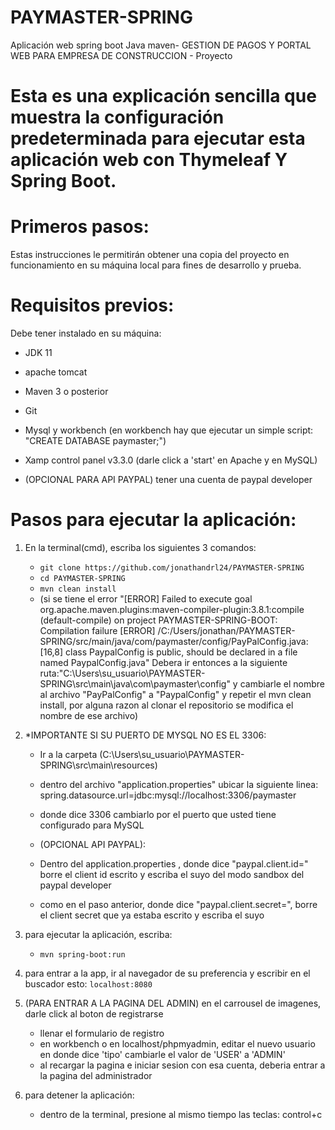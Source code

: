 # PAYMASTER-SPRING

Aplicación web spring boot Java maven- GESTION DE PAGOS Y PORTAL WEB PARA EMPRESA DE CONSTRUCCION - Proyecto

# Esta es una explicación sencilla que muestra la configuración predeterminada para ejecutar esta aplicación web con Thymeleaf Y Spring Boot.

# Primeros pasos:
Estas instrucciones le permitirán obtener una copia del proyecto en funcionamiento en su máquina local para fines de desarrollo y prueba.

# Requisitos previos:
Debe tener instalado en su máquina:
- JDK 11
- apache tomcat
- Maven 3 o posterior
- Git
- Mysql y workbench (en workbench hay que ejecutar un simple script: "CREATE DATABASE paymaster;")
- Xamp control panel v3.3.0 (darle click a 'start' en Apache y en MySQL)

- (OPCIONAL PARA API PAYPAL) tener una cuenta de paypal developer

# Pasos para ejecutar la aplicación:

1. En la terminal(cmd), escriba los siguientes 3 comandos:

   - `git clone https://github.com/jonathandrl24/PAYMASTER-SPRING`
   - `cd PAYMASTER-SPRING`
   - `mvn clean install` 
   - (si se tiene el error "[ERROR] Failed to execute goal org.apache.maven.plugins:maven-compiler-plugin:3.8.1:compile (default-compile) on project
   PAYMASTER-SPRING-BOOT: Compilation failure
   [ERROR] /C:/Users/jonathan/PAYMASTER-SPRING/src/main/java/com/paymaster/config/PayPalConfig.java:[16,8] class PaypalConfig is public, should be declared in a file named PaypalConfig.java" 
   Debera ir entonces a la siguiente ruta:"C:\Users\su_usuario\PAYMASTER-SPRING\src\main\java\com\paymaster\config"
   y cambiarle el nombre al archivo "PayPalConfig" a "PaypalConfig" y repetir el mvn clean install, por alguna 
   razon al clonar el repositorio se modifica el nombre de ese archivo)

2. *IMPORTANTE SI SU PUERTO DE MYSQL NO ES EL 3306:
   - Ir a la carpeta (C:\Users\su_usuario\PAYMASTER-SPRING\src\main\resources)
   - dentro del archivo "application.properties" ubicar la siguiente linea: spring.datasource.url=jdbc:mysql://localhost:3306/paymaster
   - donde dice 3306 cambiarlo por el puerto que usted tiene configurado para MySQL

   - (OPCIONAL API PAYPAL):
   - Dentro del application.properties , donde dice "paypal.client.id=" borre el client id escrito y escriba el suyo del modo sandbox del paypal developer
   - como en el paso anterior, donde dice "paypal.client.secret=", borre el client secret que ya estaba escrito y escriba el suyo 


3. para ejecutar la aplicación, escriba:
   - `mvn spring-boot:run`

4. para entrar a la app, ir al navegador de su preferencia y escribir en el buscador esto:
   `localhost:8080`

5. (PARA ENTRAR A LA PAGINA DEL ADMIN) en el carrousel de imagenes, darle click al boton de registrarse
    - llenar el formulario de registro
    - en workbench o en localhost/phpmyadmin, editar el nuevo usuario en donde dice 'tipo' cambiarle el valor de 'USER' a 'ADMIN'
    - al recargar la pagina e iniciar sesion con esa cuenta, deberia entrar a la pagina del administrador

6. para detener la aplicación: 
   - dentro de la terminal, presione al mismo tiempo las teclas: control+c


